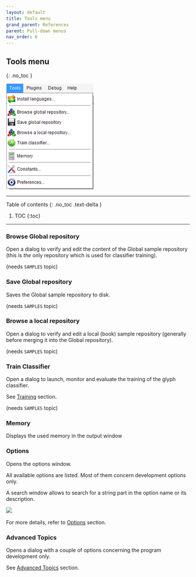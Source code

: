 ```yaml
---
layout: default
title: Tools menu
grand_parent: References
parent: Pull-down menus
nav_order: 6
---
```

## Tools menu
{: .no_toc }

![](../assets/images/tools_menu.png)

---
Table of contents
{: .no_toc .text-delta }

1. TOC
{:toc}
---

### Browse Global repository

Open a dialog to verify and edit the content of the Global sample repository
(this is _the_ only repository which is used for classifier training).

(needs `SAMPLES` topic)

### Save Global repository

Saves the Global sample repository to disk.

(needs `SAMPLES` topic)

### Browse a local repository

Open a dialog to verify and edit a local (book) sample repository
(generally before merging it into the Global repository).

(needs `SAMPLES` topic)

### Train Classifier

Open a dialog to launch, monitor and evaluate the training of the glyph classifier.

See [Training](../advanced/training.md) section.

(needs `SAMPLES` topic)

### Memory

Displays the used memory in the output window

### Options

Opens the options window.

All available options are listed.
Most of them concern development options only.

A search window allows to search for a string part in the option name or its description.

![](../assets/images/dialog_options.png)

For more details, refer to [Options](../advanced/options.md) section.

### Advanced Topics

Opens a dialog with a couple of options concerning the program development only.

See [Advanced Topics](../advanced/topics.md) section.
